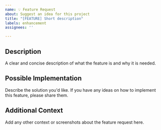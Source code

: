 ```yaml
---
name: 💡 Feature Request
about: Suggest an idea for this project
title: "[FEATURE] Short description"
labels: enhancement
assignees: ''

---
```


## **Description**

A clear and concise description of what the feature is and why it is needed.

## **Possible Implementation**

Describe the solution you'd like. If you have any ideas on how to implement this feature, please share them.

## **Additional Context**

Add any other context or screenshots about the feature request here.
